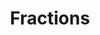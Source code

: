 ---
layout: latex-macro
title: >
  Fractions
summary: 
description: >
  This collection of LaTeX macros make it easier to insert fractions, including defining a <code>\fracshort</code> macro that causes a fraction to be rendered like $a/b$ (making it easier to switch between $\frac{a}{b}$ and $a/b$).
  The slash inserted by <code>\fracshort</code> scales with the height of the numerator and denominator. 
  Also included are common fractions, $\frac{1}{2}$ (<code>\half</code>), $\frac{1}{3}$ (<code>\third</code>), etc. 
  Each of these commands can take one optional argument that sets the numerator to the given values, such as <code>\half[x]</code> ($\frac{x}{2}$), and have short versions (<code>\quartershort[\theta]</code> creates $\theta/4$) and a display style version (e.g., <code>\dtenth[n]</code> creates $\dfrac{n}{10}$, but you should <a href="/writing-tips/formatting-fractions">never use display style fractions in a line of text</a>).  
  Finally, the <code>\oneover</code>, <code>\oneovershort</code>, and <code>\doneover</code> macros inserts fractions with $1$ in the numerator and the denominator given as an argument: <code>\oneover{x}</code> creates $\frac{1}{x}$.
  <p>
  When using the short fractions, make sure you insert parentheses, as needed, around the numerator and denominator!
definition: |- 
  \newcommand{\fracshort}[2]{\left.#1 \middle/ #2\right.}
  \newcommand{\oneover}[1]{\frac{1}{#1}}
  \newcommand{\doneover}[1]{\dfrac{1}{#1}} % \displaystyle fraction
  \newcommand{\oneovershort}[1]{\fracshort{1}{#1}}
  % Common Fractions
  \newcommand{\half}   [1][1]{\frac{#1}{2}}
  \newcommand{\third}  [1][1]{\frac{#1}{3}}
  \newcommand{\quarter}[1][1]{\frac{#1}{4}}
  \newcommand{\fifth}  [1][1]{\frac{#1}{5}}
  \newcommand{\sixth}  [1][1]{\frac{#1}{6}}
  \newcommand{\eighth} [1][1]{\frac{#1}{8}}
  \newcommand{\tenth}  [1][1]{\frac{#1}{10}}
  \newcommand{\twelfth}[1][1]{\frac{#1}{12}}
  % Short fractions for inline equations.
  \newcommand{\halfshort}   [1][1]{\fracshort{#1}{2}}
  \newcommand{\thirdshort}  [1][1]{\fracshort{#1}{3}}
  \newcommand{\quartershort}[1][1]{\fracshort{#1}{4}}
  \newcommand{\fifthshort}  [1][1]{\fracshort{#1}{5}}
  \newcommand{\sixthshort}  [1][1]{\fracshort{#1}{6}}
  \newcommand{\eighthshort} [1][1]{\fracshort{#1}{8}}
  \newcommand{\tenthshort}  [1][1]{\fracshort{#1}{10}}
  \newcommand{\twelfthshort}[1][1]{\fracshort{#1}{12}}
  % Display style fractions.
  \newcommand{\dhalf}   [1][1]{\dfrac{#1}{2}}
  \newcommand{\dthird}  [1][1]{\dfrac{#1}{3}}
  \newcommand{\dquarter}[1][1]{\dfrac{#1}{4}}
  \newcommand{\dfifth}  [1][1]{\dfrac{#1}{5}}
  \newcommand{\dsixth}  [1][1]{\dfrac{#1}{6}}
  \newcommand{\deighth} [1][1]{\dfrac{#1}{8}}
  \newcommand{\dtenth}  [1][1]{\dfrac{#1}{10}}
  \newcommand{\dtwelfth}[1][1]{\dfrac{#1}{12}}
examples:
  - code_displayed: |-
      \fracshort{a}{b}
    code_rendered: |
      a/b
  - code_displayed: |-
      \fracshort{1}{\left(1 + e^{x^{-2}}\right)}
    code_rendered: |
      \left. 1 \middle/ \left(1 + e^{x^{-2}}\right) \right.
  - code_displayed: |-
      \half
    code_rendered: |
      \frac{1}{2}
  - code_displayed: |-
      \half[x]
    code_rendered: |
      \frac{x}{2}
  - code_displayed: |-
      \third \fourth \fifth \sixth \twelfth
    code_rendered: |
      \frac{1}{3}\frac{1}{4}\frac{1}{5}\frac{1}{6}\frac{1}{12}
  - code_displayed: |-
      \third[a] \fourth[b] \fifth[c] \sixth[d] \twelfth[e]
    code_rendered: |
      \frac{a}{3}\frac{b}{4}\frac{c}{5}\frac{d}{6}\frac{e}{12}
  - code_displayed: |-
      \thirdshort[a] + \fourthshort[b] 
    code_rendered: |
       a/3 + b/4
---